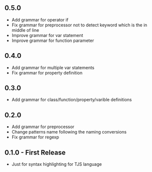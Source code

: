 ## 0.5.0
* Add grammar for operator if
* Fix grammar for preprocessor not to detect keyword which is the in middle of line
* Improve grammar for var statement
* Improve grammar for function parameter

## 0.4.0
* Add grammar for multiple var statements
* Fix grammar for property definition

## 0.3.0
* Add grammar for class/function/property/varible definitions

## 0.2.0
* Add grammar for preprocessor
* Change patterns name following the naming conversions
* Fix grammar for regexp

## 0.1.0 - First Release
* Just for syntax highlighting for TJS language
